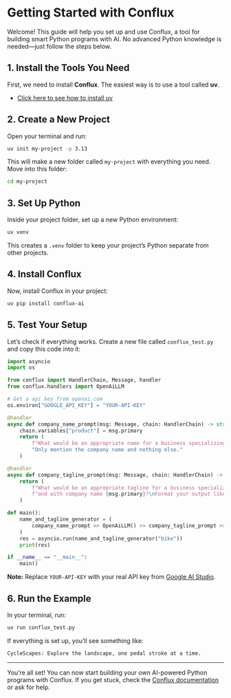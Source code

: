 # Getting Started with Conflux

Welcome! This guide will help you set up and use Conflux, a tool for building smart Python programs with AI. No advanced Python knowledge is needed—just follow the steps below.

## 1. Install the Tools You Need

First, we need to install **Conflux**. The easiest way is to use a tool called **uv**.

- [Click here to see how to install uv](https://docs.astral.sh/uv/getting-started/installation/)

## 2. Create a New Project

Open your terminal and run:

```bash
uv init my-project -p 3.13
```

This will make a new folder called `my-project` with everything you need. Move into this folder:

```bash
cd my-project
```

## 3. Set Up Python

Inside your project folder, set up a new Python environment:

```bash
uv venv
```

This creates a `.venv` folder to keep your project’s Python separate from other projects.

## 4. Install Conflux

Now, install Conflux in your project:

```bash
uv pip install conflux-ai
```

## 5. Test Your Setup

Let’s check if everything works. Create a new file called `conflux_test.py` and copy this code into it:

```python
import asyncio
import os

from conflux import HandlerChain, Message, handler
from conflux.handlers import OpenAiLLM

# Get a api key from openai.com
os.environ["GOOGLE_API_KEY"] = "YOUR-API-KEY"

@handler
async def company_name_prompt(msg: Message, chain: HandlerChain) -> str:
    chain.variables["product"] = msg.primary
    return (
        f"What would be an appropriate name for a business specializing in {msg.primary}? "
        "Only mention the company name and nothing else."
    )

@handler
async def company_tagline_prompt(msg: Message, chain: HandlerChain) -> str:
    return (
        f"What would be an appropriate tagline for a business specializing in {chain.variables['product']} "
        f"and with company name {msg.primary}?\nFormat your output like this:\n{msg.primary}: <tagline>"
    )

def main():
    name_and_tagline_generator = (
        company_name_prompt >> OpenAiLLM() >> company_tagline_prompt >> OpenAiLLM()
    )
    res = asyncio.run(name_and_tagline_generator("bike"))
    print(res)

if __name__ == "__main__":
    main()
```

**Note:** Replace `YOUR-API-KEY` with your real API key from [Google AI Studio](https://aistudio.google.com/app/apikey).

## 6. Run the Example

In your terminal, run:

```bash
uv run conflux_test.py
```

If everything is set up, you’ll see something like:

```
CycleScapes: Explore the landscape, one pedal stroke at a time.
```

---

You’re all set! You can now start building your own AI-powered Python programs with Conflux. If you get stuck, check the [Conflux documentation](https://github.com/conflux-ai/conflux) or ask for help.
